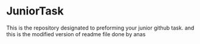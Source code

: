 # JuniorTask
This is the repository designated to preforming your junior github task.
and this is the modified version of readme file done by anas